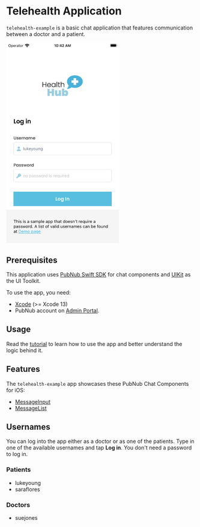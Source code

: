 # Telehealth Application

`telehealth-example` is a basic chat application that features communication between a doctor and a patient.

<img src="../assets/telehealth-ios-app.png" alt="Getting Started app for iOS" style="width:300px"/> 

## Prerequisites

This application uses [PubNub Swift SDK](https://github.com/pubnub/swift) for chat components and [UIKit](https://developer.apple.com/documentation/uikit) as the UI Toolkit.

To use the app, you need:

* [Xcode](https://developer.apple.com/xcode/) (>= Xcode 13)
* PubNub account on [Admin Portal](https://dashboard.pubnub.com/).

## Usage

Read the [tutorial](https://www.pubnub.com/tutorials/cross-platform-chat-application-telehealth-ios/) to learn how to use the app and better understand the logic behind it.

## Features

The `telehealth-example` app showcases these PubNub Chat Components for iOS:

* [MessageInput](https://www.pubnub.com/docs/chat/community-supported/ios/ui-components#messageinput)
* [MessageList](https://www.pubnub.com/docs/chat/community-supported/ios/ui-components#messagelist)

## Usernames

You can log into the app either as a doctor or as one of the patients. Type in one of the available usernames and tap **Log in**. You don't need a password to log in.

### Patients

* lukeyoung
* saraflores

### Doctors

* suejones
